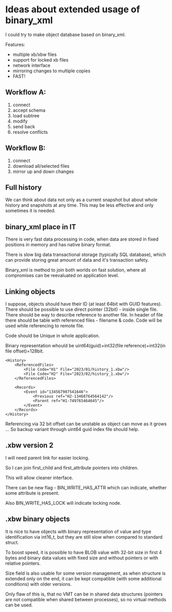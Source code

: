 # Ideas about extended usage of binary_xml

I could try to make object database based on binary_xml.

Features:

- multiple xb/xbw files
- support for locked xb files
- network interface
- mirroring changes to multiple copies
- FAST!

## Workflow A:

1. connect
2. accept schema
3. load subtree
4. modify
5. send back
6. resolve conflicts

## Workflow B:

1. connect
2. download all/selected files
3. mirror up and down changes


## Full history

We can think about data not only as a current snapshot but about whole history and snapshots at any time. This may be less effective and only sometimes it is needed.




## binary_xml place in IT

There is very fast data processing in code, when data are stored in fixed positions in memory and has native binary format.

There is slow big data transactional storage (typically SQL database), which can provide storing great amount of data and it's transaction safety.

Binary_xml is method to join both worlds on fast solution, where all compromises can be reevaluated on application level.

## Linking objects

I suppose, objects should have their ID (at least 64bit with GUID features).
There should be possible to use direct pointer (32bit) - inside single file.
There should be way to describe reference to another file.
In header of file there should be table with referenced files - filename & code.
Code will be used while referencing to remote file.

Code should be Unique in whole application.

Binary representation whould be uint64(guid)+int32(file reference)+int32(in file offset)=128bit.

    <History>
        <ReferencedFiles>
            <File Code="H1" File="2023/01/history_1.xbw"/>
            <File Code="H2" File="2023/02/history_1.xbw"/>
        </ReferencedFiles>

        <Records>
            <Event id="134567987541646">
                <Previous ref="H2-13468764564142"/>
                <Parent ref="H1-749765464645"/>
            </Event>
        </Records>
    </History>

Referencing via 32 bit offset can be unstable as object can move as it grows ...
So backup variant through uint64 guid index file should help.

## .xbw version 2

I will need parent link for easier locking.

So I can join first_child and first_attribute pointers into children.

This will allow cleaner interface.

There can be new flag - BIN_WRITE_HAS_ATTR which can indicate, whether some attribute is present.

Also BIN_WRITE_HAS_LOCK will indicate locking node.


## .xbw binary objects

It is nice to have objects with binary representation of value and type identification via int16\_t, but they are still slow when compared to standard struct.

To boost speed, it is possible to have BLOB value with 32-bit size in first 4 bytes and binary data values with fixed size and without pointers or with relative pointers.

Size field is also usable for some version management, as when structure is extended only on the end, it can be kept compatible (with some additional conditions) with older versions.

Only flaw of this is, that no VMT can be in shared data structures (pointers are not compatible when shared between processes), so no virtual methods can be used.
